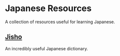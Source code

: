 # Japanese Resources

A collection of resources useful for learning Japanese.

## [Jisho](https://jisho.org/)

An incredibly useful Japanese dictionary.
